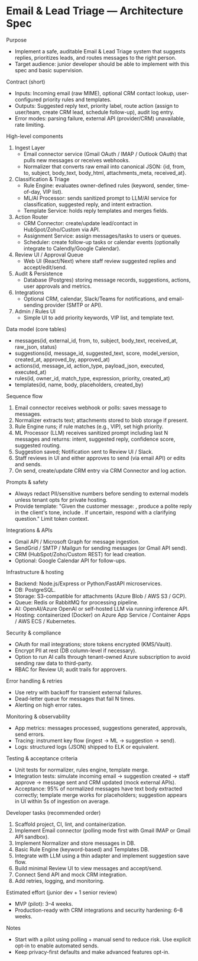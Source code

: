 # Email & Lead Triage — Architecture Spec

Purpose
- Implement a safe, auditable Email & Lead Triage system that suggests replies, prioritizes leads, and routes messages to the right person.
- Target audience: junior developer should be able to implement with this spec and basic supervision.

Contract (short)
- Inputs: Incoming email (raw MIME), optional CRM contact lookup, user-configured priority rules and templates.
- Outputs: Suggested reply text, priority label, route action (assign to user/team, create CRM lead, schedule follow-up), audit log entry.
- Error modes: parsing failure, external API (provider/CRM) unavailable, rate limiting.

High-level components
1. Ingest Layer
   - Email connector service (Gmail OAuth / IMAP / Outlook OAuth) that pulls new messages or receives webhooks.
   - Normalizer that converts raw email into canonical JSON: {id, from, to, subject, body_text, body_html, attachments_meta, received_at}.
2. Classification & Triage
   - Rule Engine: evaluates owner-defined rules (keyword, sender, time-of-day, VIP list).
   - ML/AI Processor: sends sanitized prompt to LLM/AI service for classification, suggested reply, and intent extraction.
   - Template Service: holds reply templates and merges fields.
3. Action Router
   - CRM Connector: create/update lead/contact in HubSpot/Zoho/Custom via API.
   - Assignment Service: assign messages/tasks to users or queues.
   - Scheduler: create follow-up tasks or calendar events (optionally integrate to Calendly/Google Calendar).
4. Review UI / Approval Queue
   - Web UI (React/Next) where staff review suggested replies and accept/edit/send.
5. Audit & Persistence
   - Database (Postgres) storing message records, suggestions, actions, user approvals and metrics.
6. Integrations
   - Optional CRM, calendar, Slack/Teams for notifications, and email-sending provider (SMTP or API).
7. Admin / Rules UI
   - Simple UI to add priority keywords, VIP list, and template text.

Data model (core tables)
- messages(id, external_id, from, to, subject, body_text, received_at, raw_json, status)
- suggestions(id, message_id, suggested_text, score, model_version, created_at, approved_by, approved_at)
- actions(id, message_id, action_type, payload_json, executed, executed_at)
- rules(id, owner_id, match_type, expression, priority, created_at)
- templates(id, name, body, placeholders, created_by)

Sequence flow
1. Email connector receives webhook or polls: saves message to messages.
2. Normalizer extracts text; attachments stored to blob storage if present.
3. Rule Engine runs; if rule matches (e.g., VIP), set high priority.
4. ML Processor (LLM) receives sanitized prompt including last N messages and returns: intent, suggested reply, confidence score, suggested routing.
5. Suggestion saved; Notification sent to Review UI / Slack.
6. Staff reviews in UI and either approves to send (via email API) or edits and sends.
7. On send, create/update CRM entry via CRM Connector and log action.

Prompts & safety
- Always redact PII/sensitive numbers before sending to external models unless tenant opts for private hosting.
- Provide template: "Given the customer message: <message>, produce a polite reply in the client's tone, include <fields>. If uncertain, respond with a clarifying question." Limit token context.

Integrations & APIs
- Gmail API / Microsoft Graph for message ingestion.
- SendGrid / SMTP / Mailgun for sending messages (or Gmail API send).
- CRM (HubSpot/Zoho/Custom REST) for lead creation.
- Optional: Google Calendar API for follow-ups.

Infrastructure & hosting
- Backend: Node.js/Express or Python/FastAPI microservices.
- DB: PostgreSQL.
- Storage: S3-compatible for attachments (Azure Blob / AWS S3 / GCP).
- Queue: Redis or RabbitMQ for processing pipeline.
- AI: OpenAI/Azure OpenAI or self-hosted LLM via running inference API.
- Hosting: containerized (Docker) on Azure App Service / Container Apps / AWS ECS / Kubernetes.

Security & compliance
- OAuth for mail integrations; store tokens encrypted (KMS/Vault).
- Encrypt PII at rest (DB column-level if necessary).
- Option to run AI calls through tenant-owned Azure subscription to avoid sending raw data to third-party.
- RBAC for Review UI; audit trails for approvers.

Error handling & retries
- Use retry with backoff for transient external failures.
- Dead-letter queue for messages that fail N times.
- Alerting on high error rates.

Monitoring & observability
- App metrics: messages processed, suggestions generated, approvals, send errors.
- Tracing: instrument key flow (ingest → ML → suggestion → send).
- Logs: structured logs (JSON) shipped to ELK or equivalent.

Testing & acceptance criteria
- Unit tests for normalizer, rules engine, template merge.
- Integration tests: simulate incoming email → suggestion created → staff approve → message sent and CRM updated (mock external APIs).
- Acceptance: 95% of normalized messages have text body extracted correctly; template merge works for placeholders; suggestion appears in UI within 5s of ingestion on average.

Developer tasks (recommended order)
1. Scaffold project, CI, lint, and containerization.
2. Implement Email connector (polling mode first with Gmail IMAP or Gmail API sandbox).
3. Implement Normalizer and store messages in DB.
4. Basic Rule Engine (keyword-based) and Templates DB.
5. Integrate with LLM using a thin adapter and implement suggestion save flow.
6. Build minimal Review UI to view messages and accept/send.
7. Connect Send API and mock CRM integration.
8. Add retries, logging, and monitoring.

Estimated effort (junior dev + 1 senior review)
- MVP (pilot): 3–4 weeks.
- Production-ready with CRM integrations and security hardening: 6–8 weeks.

Notes
- Start with a pilot using polling + manual send to reduce risk. Use explicit opt-in to enable automated sends.
- Keep privacy-first defaults and make advanced features opt-in.

